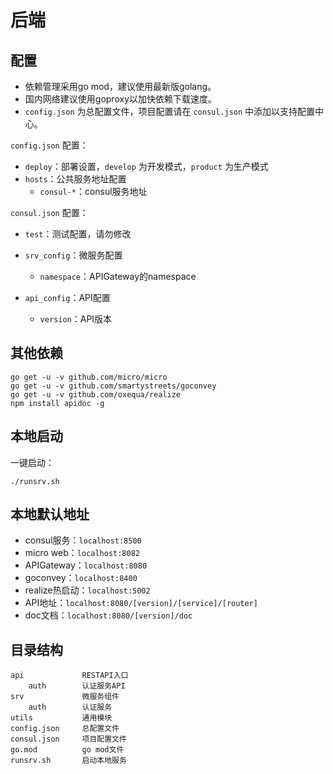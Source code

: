 # 后端
## 配置
- 依赖管理采用go mod，建议使用最新版golang。
- 国内网络建议使用goproxy以加快依赖下载速度。
- `config.json` 为总配置文件，项目配置请在 `consul.json` 中添加以支持配置中心。

`config.json` 配置：
- `deploy`：部署设置，`develop` 为开发模式，`product` 为生产模式
- `hosts`：公共服务地址配置
  - `consul-*`：consul服务地址

`consul.json` 配置：
- `test`：测试配置，请勿修改
- `srv_config`：微服务配置
  - `namespace`：APIGateway的namespace

- `api_config`：API配置
  - `version`：API版本

## 其他依赖

    go get -u -v github.com/micro/micro
    go get -u -v github.com/smartystreets/goconvey
    go get -u -v github.com/oxequa/realize
    npm install apidoc -g
    
## 本地启动
一键启动：

    ./runsrv.sh

## 本地默认地址
- consul服务：`localhost:8500`
- micro web：`localhost:8082`
- APIGateway：`localhost:8080`
- goconvey：`localhost:8400`
- realize热启动：`localhost:5002`
- API地址：`localhost:8080/[version]/[service]/[router]`
- doc文档：`localhost:8080/[version]/doc`

## 目录结构

    api             RESTAPI入口
        auth        认证服务API
    srv             微服务组件
        auth        认证服务
    utils           通用模块
    config.json     总配置文件
    consul.json     项目配置文件
    go.mod          go mod文件
    runsrv.sh       启动本地服务

